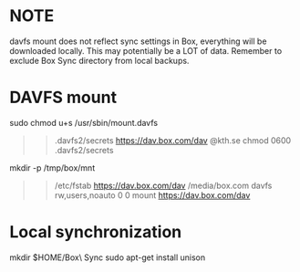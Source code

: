 NOTE
====

davfs mount does not reflect sync settings in Box, everything will
be downloaded locally. This may potentially be a LOT of data.
Remember to exclude Box Sync directory from local backups.

DAVFS mount
===========

sudo chmod u+s /usr/sbin/mount.davfs
>> .davfs2/secrets
 https://dav.box.com/dav <email-address>@kth.se <your box secret>
chmod 0600 .davfs2/secrets

mkdir -p /tmp/box/mnt
>> /etc/fstab
 https://dav.box.com/dav /media/box.com davfs rw,users,noauto 0 0
mount https://dav.box.com/dav

Local synchronization
=====================

mkdir $HOME/Box\ Sync
sudo apt-get install unison

